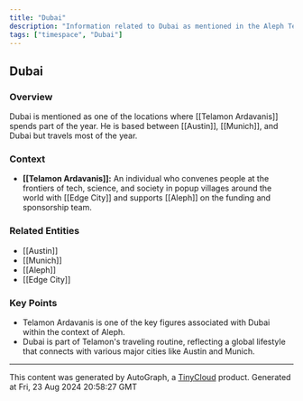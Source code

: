 ```yaml
---
title: "Dubai"
description: "Information related to Dubai as mentioned in the Aleph Telegram introductions."
tags: ["timespace", "Dubai"]
---
```


## Dubai

### Overview
Dubai is mentioned as one of the locations where [[Telamon Ardavanis]] spends part of the year. He is based between [[Austin]], [[Munich]], and Dubai but travels most of the year.

### Context
- **[[Telamon Ardavanis]]:** An individual who convenes people at the frontiers of tech, science, and society in popup villages around the world with [[Edge City]] and supports [[Aleph]] on the funding and sponsorship team.

### Related Entities
- [[Austin]]
- [[Munich]]
- [[Aleph]]
- [[Edge City]]

### Key Points
- Telamon Ardavanis is one of the key figures associated with Dubai within the context of Aleph.
- Dubai is part of Telamon's traveling routine, reflecting a global lifestyle that connects with various major cities like Austin and Munich.

---
This content was generated by AutoGraph, a [TinyCloud](https://tinycloud.xyz/) product.
Generated at Fri, 23 Aug 2024 20:58:27 GMT